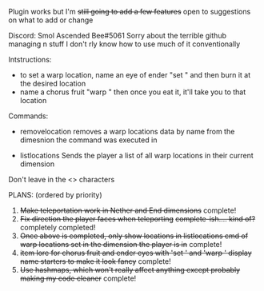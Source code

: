 Plugin works but I'm ~~still going to add a few features~~ open to suggestions on what to add or change

Discord: Smol Ascended Bee#5061
Sorry about the terrible github managing n stuff I don't rly know how to use much of it conventionally

Intstructions:
- to set a warp location, name an eye of ender "set <location name>" and then burn it at the desired location
- name a chorus fruit "warp <location name>" then once you eat it, it'll take you to that location
 
Commands:
- removelocation <location name>
removes a warp locations data by name from the dimesnion the command was executed in

- listlocations
Sends the player a list of all warp locations in their current dimension

Don't leave in the <> characters


PLANS: (ordered by priority)

1. ~~Make teleportation work in Nether and End dimensions~~ complete!
2. ~~Fix direction the player faces when teleporting~~ ~~complete-ish.... kind of?~~ completely completed!
3. ~~Once above is completed, only show locations in listlocations cmd of warp locations set in the dimension the player is in~~ complete!
4. ~~item lore for chorus fruit and ender eyes with 'set ' and 'warp ' display name starters to make it look fancy~~ complete!
5. ~~Use hashmaps, which won't really affect anything except probably making my code cleaner~~ complete!

